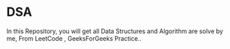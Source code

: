 # DSA
In this Repository, you will get all Data Structures and Algorithm are solve by me, From LeetCode , GeeksForGeeks Practice..
